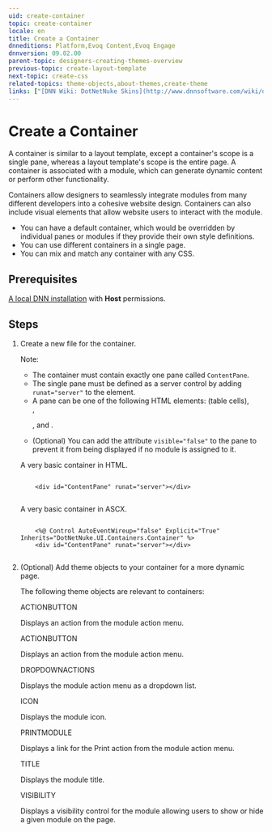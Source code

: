 ```yaml
---
uid: create-container
topic: create-container
locale: en
title: Create a Container
dnneditions: Platform,Evoq Content,Evoq Engage
dnnversion: 09.02.00
parent-topic: designers-creating-themes-overview
previous-topic: create-layout-template
next-topic: create-css
related-topics: theme-objects,about-themes,create-theme
links: ["[DNN Wiki: DotNetNuke Skins](http://www.dnnsoftware.com/wiki/dotnetnuke-skins)","[DNN Community blog: DotNetNuke Skinning 101 (Part 3) by Joe Brinkman](http://www.dnnsoftware.com/community-blog/cid/131995/dotnetnuke-skinning-101-part-3)","[DNN Professional Training: Creating HTML Skins](http://www.dnnsoftware.com/services/professional-training/training-videos-subscription/skinning-2-creating-html-skins)","[Skinning Tool / Online Reference for DNN Skins & Container Objects by 10 Pound Gorilla](http://www.10poundgorilla.com)"]
---
```


# Create a Container

A container is similar to a layout template, except a container's scope is a single pane, whereas a layout template's scope is the entire page. A container is associated with a module, which can generate dynamic content or perform other functionality.

Containers allow designers to seamlessly integrate modules from many different developers into a cohesive website design. Containers can also include visual elements that allow website users to interact with the module.

*   You can have a default container, which would be overridden by individual panes or modules if they provide their own style definitions.
*   You can use different containers in a single page.
*   You can mix and match any container with any CSS.

## Prerequisites

[A local DNN installation](set-up-dnn) with **Host** permissions.

## Steps

1.  Create a new file for the container.
    
    Note:
    
    *   The container must contain exactly one pane called `ContentPane`.
    *   The single pane must be defined as a server control by adding `runat="server"` to the element.
    *   A pane can be one of the following HTML elements: <td> (table cells), <div>, <p>, and <span>.
    *   (Optional) You can add the attribute `visible="false"` to the pane to prevent it from being displayed if no module is assigned to it.
    
    A very basic container in HTML.
    
    ```
    
        <div id="ContentPane" runat="server"></div>
                        
    ```
    
    A very basic container in ASCX.
    
    ```
    
        <%@ Control AutoEventWireup="false" Explicit="True" Inherits="DotNetNuke.UI.Containers.Container" %>
        <div id="ContentPane" runat="server"></div>
                        
    ```
    
2.  (Optional) Add theme objects to your container for a more dynamic page.
    
    The following theme objects are relevant to containers:
    
    ACTIONBUTTON
    
    Displays an action from the module action menu.
    
    ACTIONBUTTON
    
    Displays an action from the module action menu.
    
    DROPDOWNACTIONS
    
    Displays the module action menu as a dropdown list.
    
    ICON
    
    Displays the module icon.
    
    PRINTMODULE
    
    Displays a link for the Print action from the module action menu.
    
    TITLE
    
    Displays the module title.
    
    VISIBILITY
    
    Displays a visibility control for the module allowing users to show or hide a given module on the page.
